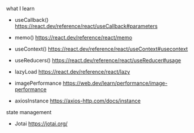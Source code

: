 what I learn

- useCallback() https://react.dev/reference/react/useCallback#parameters
- memo() https://react.dev/reference/react/memo
- useContext() https://react.dev/reference/react/useContext#usecontext
- useReducers() https://react.dev/reference/react/useReducer#usage
- lazyLoad https://react.dev/reference/react/lazy
- imagePerformance https://web.dev/learn/performance/image-performance

- axiosInstance https://axios-http.com/docs/instance

state management

- Jotai https://jotai.org/
